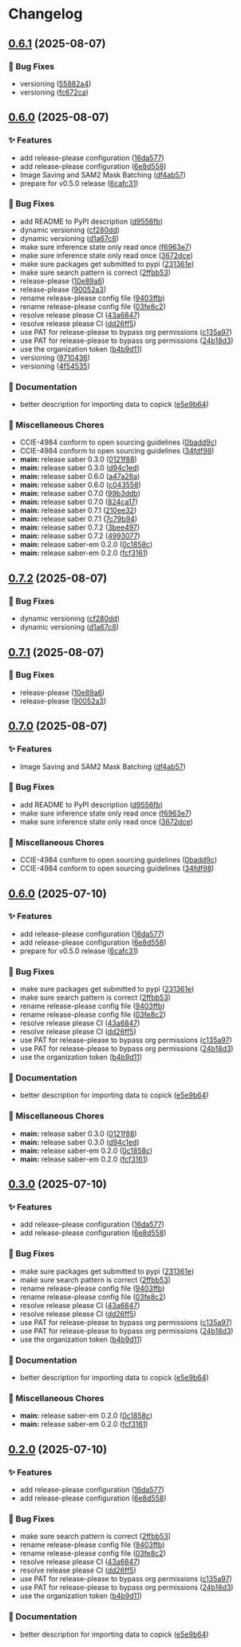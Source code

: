 # Changelog

## [0.6.1](https://github.com/chanzuckerberg/saber/compare/saber-em-v0.6.0...saber-em-v0.6.1) (2025-08-07)


### 🐞 Bug Fixes

* versioning ([55882a4](https://github.com/chanzuckerberg/saber/commit/55882a4d938dce8075f25e764dc2197d25eb075a))
* versioning ([fc672ca](https://github.com/chanzuckerberg/saber/commit/fc672cabfd756b5775e6b41d138eed2857ed254a))

## [0.6.0](https://github.com/chanzuckerberg/saber/compare/saber-em-v0.5.0...saber-em-v0.6.0) (2025-08-07)


### ✨ Features

* add release-please configuration ([16da577](https://github.com/chanzuckerberg/saber/commit/16da5771c2ba345ba0b2ebd0ec6d7e5e63280da4))
* add release-please configuration ([6e8d558](https://github.com/chanzuckerberg/saber/commit/6e8d55899533ed950433fee339c951a9a31d59b9))
* Image Saving and SAM2 Mask Batching ([df4ab57](https://github.com/chanzuckerberg/saber/commit/df4ab57d693af2451416ab5306ed596e936e5827))
* prepare for v0.5.0 release ([6cafc31](https://github.com/chanzuckerberg/saber/commit/6cafc31c4f3a5f71b490779aaed795a0f394ef8e))


### 🐞 Bug Fixes

* add README to PyPI description ([d9556fb](https://github.com/chanzuckerberg/saber/commit/d9556fb25453f2f15fbada3e1ccb51696d4aed4f))
* dynamic versioning ([cf280dd](https://github.com/chanzuckerberg/saber/commit/cf280dd2dca03eb645e5bd7fa6d1b5d554173cc4))
* dynamic versioning ([d1a67c8](https://github.com/chanzuckerberg/saber/commit/d1a67c808a05e606718624d587279260d12fe289))
* make sure inference state only read once ([f6963e7](https://github.com/chanzuckerberg/saber/commit/f6963e7545735ddbcfd46bd55048881e5072cc7a))
* make sure inference state only read once ([3672dce](https://github.com/chanzuckerberg/saber/commit/3672dce272d990010ce6f3c5d777e02e703d4ef7))
* make sure packages get submitted to pypi ([231361e](https://github.com/chanzuckerberg/saber/commit/231361eebab8a35b42e6f1466c5439a357f8b6df))
* make sure search pattern is correct ([2ffbb53](https://github.com/chanzuckerberg/saber/commit/2ffbb53c9aa64528095e331cd3203f5d151a1a78))
* release-please ([10e89a6](https://github.com/chanzuckerberg/saber/commit/10e89a6a06850e29a3d196a421ae3c4d84f25324))
* release-please ([90052a3](https://github.com/chanzuckerberg/saber/commit/90052a3984eddad8314f35f5ec158fb54dbd621f))
* rename release-please config file ([9403ffb](https://github.com/chanzuckerberg/saber/commit/9403ffbb3d293bc2b171828df81c8196ad977cb8))
* rename release-please config file ([03fe8c2](https://github.com/chanzuckerberg/saber/commit/03fe8c2f6df1b80b48d4ac696dbde85dc507eed0))
* resolve release please CI ([43a6847](https://github.com/chanzuckerberg/saber/commit/43a68470b266cfb9583be17d926549af7af7b09e))
* resolve release please CI ([dd26ff5](https://github.com/chanzuckerberg/saber/commit/dd26ff5230c636a61d5c34dff28d5fcfd554e1d0))
* use PAT for release-please to bypass org permissions ([c135a97](https://github.com/chanzuckerberg/saber/commit/c135a97bd76cfdcbf2a2edfa5ea38ed97bc3be3f))
* use PAT for release-please to bypass org permissions ([24b18d3](https://github.com/chanzuckerberg/saber/commit/24b18d30027315c9007d9db38b6b8637a3832a55))
* use the organization token ([b4b9d11](https://github.com/chanzuckerberg/saber/commit/b4b9d1179817c79b48af7b623fc1a9c82a9ca88d))
* versioning ([9710436](https://github.com/chanzuckerberg/saber/commit/9710436a68dd9f7484dedba78a9c70a60b0fa9d4))
* versioning ([4f54535](https://github.com/chanzuckerberg/saber/commit/4f545351cb0e169b369d002e21725c8900fc1c6d))


### 📝 Documentation

* better description for importing data to copick ([e5e9b64](https://github.com/chanzuckerberg/saber/commit/e5e9b64c514e9b8f5d7172d39dcb8f0e6b6d35c6))


### 🧹 Miscellaneous Chores

* CCIE-4984 conform to open sourcing guidelines ([0badd9c](https://github.com/chanzuckerberg/saber/commit/0badd9c579bd2cf94f57d977c482343bb5e79206))
* CCIE-4984 conform to open sourcing guidelines ([34fdf98](https://github.com/chanzuckerberg/saber/commit/34fdf9885140778f57667672358458744b6581cd))
* **main:** release saber 0.3.0 ([0121f88](https://github.com/chanzuckerberg/saber/commit/0121f887643c6e78d7f619d86981c6bac4adda62))
* **main:** release saber 0.3.0 ([d94c1ed](https://github.com/chanzuckerberg/saber/commit/d94c1eda84bf0f14a001a2c2ee9d1017d8ee49b5))
* **main:** release saber 0.6.0 ([a47a28a](https://github.com/chanzuckerberg/saber/commit/a47a28a616f09656e953483fac78a87dadda7da7))
* **main:** release saber 0.6.0 ([c043558](https://github.com/chanzuckerberg/saber/commit/c04355877191d04696633504f24da456cad81e73))
* **main:** release saber 0.7.0 ([99b3ddb](https://github.com/chanzuckerberg/saber/commit/99b3ddb1e3f8ecbeee5ab4b513761d847edbadfa))
* **main:** release saber 0.7.0 ([824ca17](https://github.com/chanzuckerberg/saber/commit/824ca172ea2b3e685b6082e5ce61dd173cb86ca8))
* **main:** release saber 0.7.1 ([210ee32](https://github.com/chanzuckerberg/saber/commit/210ee32d794da56dfd840849be9899f2f4079417))
* **main:** release saber 0.7.1 ([7c79b94](https://github.com/chanzuckerberg/saber/commit/7c79b9452e340c402a54019910437d38a8f4b807))
* **main:** release saber 0.7.2 ([3bee497](https://github.com/chanzuckerberg/saber/commit/3bee4971361a25f39f64df662ff9634fac5201a2))
* **main:** release saber 0.7.2 ([4993077](https://github.com/chanzuckerberg/saber/commit/4993077afd1b2a1dcfc9efe5102aaee1d0690f3b))
* **main:** release saber-em 0.2.0 ([0c1858c](https://github.com/chanzuckerberg/saber/commit/0c1858c9d61f64a159e2da3a52c0e7e288db7edc))
* **main:** release saber-em 0.2.0 ([fcf3161](https://github.com/chanzuckerberg/saber/commit/fcf3161d5c2353c701ff460e81c53a7ac1a753f8))

## [0.7.2](https://github.com/chanzuckerberg/saber/compare/saber-v0.7.1...saber-v0.7.2) (2025-08-07)


### 🐞 Bug Fixes

* dynamic versioning ([cf280dd](https://github.com/chanzuckerberg/saber/commit/cf280dd2dca03eb645e5bd7fa6d1b5d554173cc4))
* dynamic versioning ([d1a67c8](https://github.com/chanzuckerberg/saber/commit/d1a67c808a05e606718624d587279260d12fe289))

## [0.7.1](https://github.com/chanzuckerberg/saber/compare/saber-v0.7.0...saber-v0.7.1) (2025-08-07)


### 🐞 Bug Fixes

* release-please ([10e89a6](https://github.com/chanzuckerberg/saber/commit/10e89a6a06850e29a3d196a421ae3c4d84f25324))
* release-please ([90052a3](https://github.com/chanzuckerberg/saber/commit/90052a3984eddad8314f35f5ec158fb54dbd621f))

## [0.7.0](https://github.com/chanzuckerberg/saber/compare/saber-v0.6.0...saber-v0.7.0) (2025-08-07)


### ✨ Features

* Image Saving and SAM2 Mask Batching ([df4ab57](https://github.com/chanzuckerberg/saber/commit/df4ab57d693af2451416ab5306ed596e936e5827))


### 🐞 Bug Fixes

* add README to PyPI description ([d9556fb](https://github.com/chanzuckerberg/saber/commit/d9556fb25453f2f15fbada3e1ccb51696d4aed4f))
* make sure inference state only read once ([f6963e7](https://github.com/chanzuckerberg/saber/commit/f6963e7545735ddbcfd46bd55048881e5072cc7a))
* make sure inference state only read once ([3672dce](https://github.com/chanzuckerberg/saber/commit/3672dce272d990010ce6f3c5d777e02e703d4ef7))


### 🧹 Miscellaneous Chores

* CCIE-4984 conform to open sourcing guidelines ([0badd9c](https://github.com/chanzuckerberg/saber/commit/0badd9c579bd2cf94f57d977c482343bb5e79206))
* CCIE-4984 conform to open sourcing guidelines ([34fdf98](https://github.com/chanzuckerberg/saber/commit/34fdf9885140778f57667672358458744b6581cd))

## [0.6.0](https://github.com/chanzuckerberg/saber/compare/saber-v0.5.0...saber-v0.6.0) (2025-07-10)


### ✨ Features

* add release-please configuration ([16da577](https://github.com/chanzuckerberg/saber/commit/16da5771c2ba345ba0b2ebd0ec6d7e5e63280da4))
* add release-please configuration ([6e8d558](https://github.com/chanzuckerberg/saber/commit/6e8d55899533ed950433fee339c951a9a31d59b9))
* prepare for v0.5.0 release ([6cafc31](https://github.com/chanzuckerberg/saber/commit/6cafc31c4f3a5f71b490779aaed795a0f394ef8e))


### 🐞 Bug Fixes

* make sure packages get submitted to pypi ([231361e](https://github.com/chanzuckerberg/saber/commit/231361eebab8a35b42e6f1466c5439a357f8b6df))
* make sure search pattern is correct ([2ffbb53](https://github.com/chanzuckerberg/saber/commit/2ffbb53c9aa64528095e331cd3203f5d151a1a78))
* rename release-please config file ([9403ffb](https://github.com/chanzuckerberg/saber/commit/9403ffbb3d293bc2b171828df81c8196ad977cb8))
* rename release-please config file ([03fe8c2](https://github.com/chanzuckerberg/saber/commit/03fe8c2f6df1b80b48d4ac696dbde85dc507eed0))
* resolve release please CI ([43a6847](https://github.com/chanzuckerberg/saber/commit/43a68470b266cfb9583be17d926549af7af7b09e))
* resolve release please CI ([dd26ff5](https://github.com/chanzuckerberg/saber/commit/dd26ff5230c636a61d5c34dff28d5fcfd554e1d0))
* use PAT for release-please to bypass org permissions ([c135a97](https://github.com/chanzuckerberg/saber/commit/c135a97bd76cfdcbf2a2edfa5ea38ed97bc3be3f))
* use PAT for release-please to bypass org permissions ([24b18d3](https://github.com/chanzuckerberg/saber/commit/24b18d30027315c9007d9db38b6b8637a3832a55))
* use the organization token ([b4b9d11](https://github.com/chanzuckerberg/saber/commit/b4b9d1179817c79b48af7b623fc1a9c82a9ca88d))


### 📝 Documentation

* better description for importing data to copick ([e5e9b64](https://github.com/chanzuckerberg/saber/commit/e5e9b64c514e9b8f5d7172d39dcb8f0e6b6d35c6))


### 🧹 Miscellaneous Chores

* **main:** release saber 0.3.0 ([0121f88](https://github.com/chanzuckerberg/saber/commit/0121f887643c6e78d7f619d86981c6bac4adda62))
* **main:** release saber 0.3.0 ([d94c1ed](https://github.com/chanzuckerberg/saber/commit/d94c1eda84bf0f14a001a2c2ee9d1017d8ee49b5))
* **main:** release saber-em 0.2.0 ([0c1858c](https://github.com/chanzuckerberg/saber/commit/0c1858c9d61f64a159e2da3a52c0e7e288db7edc))
* **main:** release saber-em 0.2.0 ([fcf3161](https://github.com/chanzuckerberg/saber/commit/fcf3161d5c2353c701ff460e81c53a7ac1a753f8))

## [0.3.0](https://github.com/chanzuckerberg/saber/compare/saber-v0.2.0...saber-v0.3.0) (2025-07-10)


### ✨ Features

* add release-please configuration ([16da577](https://github.com/chanzuckerberg/saber/commit/16da5771c2ba345ba0b2ebd0ec6d7e5e63280da4))
* add release-please configuration ([6e8d558](https://github.com/chanzuckerberg/saber/commit/6e8d55899533ed950433fee339c951a9a31d59b9))


### 🐞 Bug Fixes

* make sure packages get submitted to pypi ([231361e](https://github.com/chanzuckerberg/saber/commit/231361eebab8a35b42e6f1466c5439a357f8b6df))
* make sure search pattern is correct ([2ffbb53](https://github.com/chanzuckerberg/saber/commit/2ffbb53c9aa64528095e331cd3203f5d151a1a78))
* rename release-please config file ([9403ffb](https://github.com/chanzuckerberg/saber/commit/9403ffbb3d293bc2b171828df81c8196ad977cb8))
* rename release-please config file ([03fe8c2](https://github.com/chanzuckerberg/saber/commit/03fe8c2f6df1b80b48d4ac696dbde85dc507eed0))
* resolve release please CI ([43a6847](https://github.com/chanzuckerberg/saber/commit/43a68470b266cfb9583be17d926549af7af7b09e))
* resolve release please CI ([dd26ff5](https://github.com/chanzuckerberg/saber/commit/dd26ff5230c636a61d5c34dff28d5fcfd554e1d0))
* use PAT for release-please to bypass org permissions ([c135a97](https://github.com/chanzuckerberg/saber/commit/c135a97bd76cfdcbf2a2edfa5ea38ed97bc3be3f))
* use PAT for release-please to bypass org permissions ([24b18d3](https://github.com/chanzuckerberg/saber/commit/24b18d30027315c9007d9db38b6b8637a3832a55))
* use the organization token ([b4b9d11](https://github.com/chanzuckerberg/saber/commit/b4b9d1179817c79b48af7b623fc1a9c82a9ca88d))


### 📝 Documentation

* better description for importing data to copick ([e5e9b64](https://github.com/chanzuckerberg/saber/commit/e5e9b64c514e9b8f5d7172d39dcb8f0e6b6d35c6))


### 🧹 Miscellaneous Chores

* **main:** release saber-em 0.2.0 ([0c1858c](https://github.com/chanzuckerberg/saber/commit/0c1858c9d61f64a159e2da3a52c0e7e288db7edc))
* **main:** release saber-em 0.2.0 ([fcf3161](https://github.com/chanzuckerberg/saber/commit/fcf3161d5c2353c701ff460e81c53a7ac1a753f8))

## [0.2.0](https://github.com/chanzuckerberg/saber/compare/saber-em-v0.1.0...saber-em-v0.2.0) (2025-07-10)


### ✨ Features

* add release-please configuration ([16da577](https://github.com/chanzuckerberg/saber/commit/16da5771c2ba345ba0b2ebd0ec6d7e5e63280da4))
* add release-please configuration ([6e8d558](https://github.com/chanzuckerberg/saber/commit/6e8d55899533ed950433fee339c951a9a31d59b9))


### 🐞 Bug Fixes

* make sure search pattern is correct ([2ffbb53](https://github.com/chanzuckerberg/saber/commit/2ffbb53c9aa64528095e331cd3203f5d151a1a78))
* rename release-please config file ([9403ffb](https://github.com/chanzuckerberg/saber/commit/9403ffbb3d293bc2b171828df81c8196ad977cb8))
* rename release-please config file ([03fe8c2](https://github.com/chanzuckerberg/saber/commit/03fe8c2f6df1b80b48d4ac696dbde85dc507eed0))
* resolve release please CI ([43a6847](https://github.com/chanzuckerberg/saber/commit/43a68470b266cfb9583be17d926549af7af7b09e))
* resolve release please CI ([dd26ff5](https://github.com/chanzuckerberg/saber/commit/dd26ff5230c636a61d5c34dff28d5fcfd554e1d0))
* use PAT for release-please to bypass org permissions ([c135a97](https://github.com/chanzuckerberg/saber/commit/c135a97bd76cfdcbf2a2edfa5ea38ed97bc3be3f))
* use PAT for release-please to bypass org permissions ([24b18d3](https://github.com/chanzuckerberg/saber/commit/24b18d30027315c9007d9db38b6b8637a3832a55))
* use the organization token ([b4b9d11](https://github.com/chanzuckerberg/saber/commit/b4b9d1179817c79b48af7b623fc1a9c82a9ca88d))


### 📝 Documentation

* better description for importing data to copick ([e5e9b64](https://github.com/chanzuckerberg/saber/commit/e5e9b64c514e9b8f5d7172d39dcb8f0e6b6d35c6))
